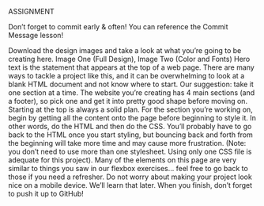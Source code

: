 ASSIGNMENT

Don’t forget to commit early & often! You can reference the Commit Message lesson!

Download the design images and take a look at what you’re going to be creating here. Image One (Full Design), Image Two (Color and Fonts)
Hero text is the statement that appears at the top of a web page.
There are many ways to tackle a project like this, and it can be overwhelming to look at a blank HTML document and not know where to start. Our suggestion: take it one section at a time. The website you’re creating has 4 main sections (and a footer), so pick one and get it into pretty good shape before moving on. Starting at the top is always a solid plan.
For the section you’re working on, begin by getting all the content onto the page before beginning to style it. In other words, do the HTML and then do the CSS. You’ll probably have to go back to the HTML once you start styling, but bouncing back and forth from the beginning will take more time and may cause more frustration. (Note: you don’t need to use more than one stylesheet. Using only one CSS file is adequate for this project).
Many of the elements on this page are very similar to things you saw in our flexbox exercises… feel free to go back to those if you need a refresher.
Do not worry about making your project look nice on a mobile device. We’ll learn that later.
When you finish, don’t forget to push it up to GitHub!